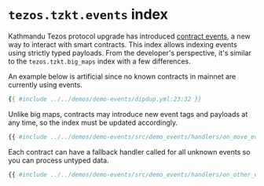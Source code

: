 # `tezos.tzkt.events` index

Kathmandu Tezos protocol upgrade has introduced [contract events](https://tezos.gitlab.io/alpha/event.html), a new way to interact with smart contracts. This index allows indexing events using strictly typed payloads. From the developer's perspective, it's similar to the `tezos.tzkt.big_maps` index with a few differences.

An example below is artificial since no known contracts in mainnet are currently using events.

```yaml
{{ #include ../../demos/demo-events/dipdup.yml:23:32 }}
```

Unlike big maps, contracts may introduce new event tags and payloads at any time, so the index must be updated accordingly.

```python
{{ #include ../../demos/demo-events/src/demo_events/handlers/on_move_event.py:7: }}
```

Each contract can have a fallback handler called for all unknown events so you can process untyped data.

```python
{{ #include ../../demos/demo-events/src/demo_events/handlers/on_other_event.py:6: }}
```
